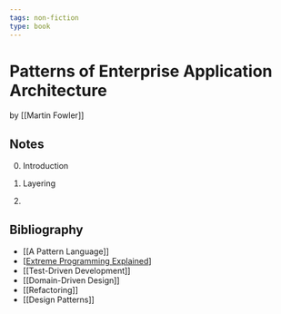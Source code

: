 ```yaml
---
tags: non-fiction
type: book
---
```


# Patterns of Enterprise Application Architecture
by [[Martin Fowler]]

## Notes
0. Introduction
   
1. Layering

2. 

## Bibliography
* [[A Pattern Language]]
* [[Extreme Programming Explained]]
* [[Test-Driven Development]]
* [[Domain-Driven Design]]
* [[Refactoring]]
* [[Design Patterns]]

[//begin]: # "Autogenerated link references for markdown compatibility"
[Extreme Programming Explained]: <Extreme Programming Explained.md> "Extreme Programming Explained"
[//end]: # "Autogenerated link references"